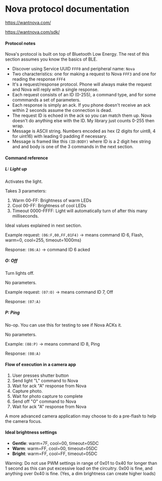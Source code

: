 Nova protocol documentation
=============

https://wantnova.com/

https://wantnova.com/sdk/

#### Protocol notes

Nova's protocol is built on top of Bluetooth Low Energy. The rest of this section assumes you know the basics of BLE.

*   Discover using Service UUID `FFF0` and peripheral name: `Nova`
*   Two characteristics: one for making a request to Nova `FFF3` and one for reading the response `FFF4`
*   It's a request/response protocol. Phone will always make the request and Nova will reply with a single response.
*   Each request consists of an ID (0-255), a command type, and for some commmands a set of parameters.
*   Each response is simply an ack. If you phone doesn't receive an ack within 2 seconds assume the connection is dead.
*   The request ID is echoed in the ack so you can match them up. Nova doesn't do anything else with the ID. My library just counts 0-255 then wrap.
* Message is ASCII string. Numbers encoded as hex (2 digits for uint8, 4 for uint16) with leading 0 padding if necessary.
* Message is framed like this `(ID:BODY)` where ID is a 2 digit hex string and and body is one of the 3 commands in the next section.

#### Command reference

##### L: Light up

Activates the light.

Takes 3 parameters:
1.  Warm 00-FF: Brightness of warm LEDs
2.  Cool 00-FF: Brightness of cool LEDs
3.  Timeout 0000-FFFF: Light will automatically turn of after this many milliseconds.

Ideal values explained in next section.

Example request: `(06:F,00,FF,01F4)` -> means command ID 6, Flash, warm=0, cool=255, timeout=1000ms)

Response: `(06:A)` -> command ID 6 acked

##### O: Off

Turn lights off.

No parameters.

Example request: `(07:O)` -> means command ID 7, Off

Response: `(07:A)`

##### P: Ping

No-op. You can use this for testing to see if Nova ACKs it.

No parameters.

Example: `(08:P)` -> means command ID 8, Ping

Response: `(08:A)`


#### Flow of execution in a camera app

1. User presses shutter button
2. Send light "L" command to Nova
3. Wait for ack "A" response from Nova
4. Capture photo.
5. Wait for photo capture to complete
6. Send off "O" command to Nova
7. Wait for ack "A" response from Nova

A more advanced camera application may choose to do a pre-flash to help the camera focus.

#### Ideal brightness settings

*   __Gentle__: warm=7F, cool=00, timeout=05DC
*   __Warm__: warm=FF, cool=00, timeout=05DC
*   __Bright__: warm=FF, cool=FF, timeout=05DC

Warning: Do not use PWM settings in range of 0x01 to 0x40 for longer than 1 second as this can put excessive load on the circuitry. 0x00 is fine, and anything over 0x40 is fine. (Yes, a dim brightness can create higher loads)

